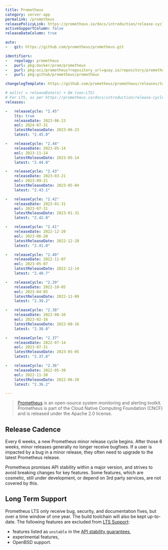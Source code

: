 ```yaml
---
title: Prometheus
category: server-app
permalink: /prometheus
releasePolicyLink: https://prometheus.io/docs/introduction/release-cycle/
activeSupportColumn: false
releaseDateColumn: true

auto:
-   git: https://github.com/prometheus/prometheus.git

identifiers:
-   repology: prometheus
-   purl: pkg:docker/prom/prometheus
-   purl: pkg:oci/prometheus?repository_url=quay.io/repository/prometheus
-   purl: pkg:github/prometheus/prometheus

changelogTemplate: https://github.com/prometheus/prometheus/releases/tag/v__LATEST__

# eol(x) = releaseDate(x) + 6m (non-LTS)
# For LTS, as per https://prometheus.io/docs/introduction/release-cycle/#long-term-support
releases:

-   releaseCycle: "2.45"
    lts: true
    releaseDate: 2023-06-23
    eol: 2024-07-31
    latestReleaseDate: 2023-06-23
    latest: "2.45.0"

-   releaseCycle: "2.44"
    releaseDate: 2023-05-14
    eol: 2023-11-14
    latestReleaseDate: 2023-05-14
    latest: "2.44.0"

-   releaseCycle: "2.43"
    releaseDate: 2023-03-21
    eol: 2023-09-21
    latestReleaseDate: 2023-05-04
    latest: "2.43.1"

-   releaseCycle: "2.42"
    releaseDate: 2023-01-31
    eol: 2023-07-31
    latestReleaseDate: 2023-01-31
    latest: "2.42.0"

-   releaseCycle: "2.41"
    releaseDate: 2022-12-20
    eol: 2023-06-20
    latestReleaseDate: 2022-12-20
    latest: "2.41.0"

-   releaseCycle: "2.40"
    releaseDate: 2022-11-07
    eol: 2023-05-07
    latestReleaseDate: 2022-12-14
    latest: "2.40.7"

-   releaseCycle: "2.39"
    releaseDate: 2022-10-05
    eol: 2023-04-05
    latestReleaseDate: 2022-11-09
    latest: "2.39.2"

-   releaseCycle: "2.38"
    releaseDate: 2022-08-16
    eol: 2023-02-16
    latestReleaseDate: 2022-08-16
    latest: "2.38.0"

-   releaseCycle: "2.37"
    releaseDate: 2022-07-14
    eol: 2023-07-31
    latestReleaseDate: 2023-05-05
    latest: "2.37.8"

-   releaseCycle: "2.36"
    releaseDate: 2022-05-30
    eol: 2022-11-30
    latestReleaseDate: 2022-06-20
    latest: "2.36.2"

---
```


> [Prometheus](https://prometheus.io/) is an open-source system monitoring and alerting toolkit.
> Prometheus is part of the Cloud Native Computing Foundation (CNCF) and is released under the
> Apache 2.0 license.

## Release Cadence

Every 6 weeks, a new Prometheus minor release cycle begins. After those 6 weeks, minor releases generally no longer receive bugfixes. If a user is impacted by a bug in a minor release, they often need to upgrade to the latest Prometheus release.

Prometheus promises API stability within a major version, and strives to avoid breaking changes for key features. Some features, which are cosmetic, still under development, or depend on 3rd party services, are not covered by this.

## Long Term Support

Prometheus LTS only receive bug, security, and documentation fixes, but over a time window of one year. The build toolchain will also be kept up-to-date.
The following features are excluded from [LTS Support](https://prometheus.io/docs/introduction/release-cycle/#limitations-of-lts-support):

- features listed as `unstable` in the [API stability guarantees](https://prometheus.io/docs/prometheus/latest/stability/),
- experimental features,
- OpenBSD support.
